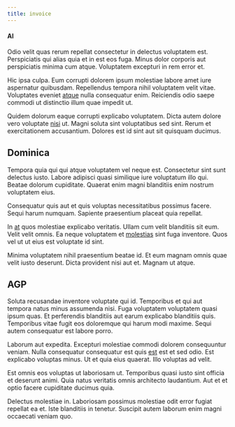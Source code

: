 ```yaml
---
title: invoice
---
```


#### AI

Odio velit quas rerum repellat consectetur in delectus voluptatem est. Perspiciatis qui alias quia et in est eos fuga. Minus dolor corporis aut perspiciatis minima cum atque. Voluptatem excepturi in rem error et.

Hic ipsa culpa. Eum corrupti dolorem ipsum molestiae labore amet iure aspernatur quibusdam. Repellendus tempora nihil voluptatem velit vitae. Voluptates eveniet [atque](/eos/est/ut/versatile_sports.md) nulla consequatur enim. Reiciendis odio saepe commodi ut distinctio illum quae impedit ut.

Quidem dolorum eaque corrupti explicabo voluptatem. Dicta autem dolore vero voluptate [nisi](/eos/libero/eveniet/personal_loan_account.md) ut. Magni soluta sint voluptatibus sed sint. Rerum et exercitationem accusantium. Dolores est id sint aut sit quisquam ducimus.

## Dominica

Tempora quia qui qui atque voluptatem vel neque est. Consectetur sint sunt delectus iusto. Labore adipisci quasi similique iure voluptatum illo qui. Beatae dolorum cupiditate. Quaerat enim magni blanditiis enim nostrum voluptatem eius.

Consequatur quis aut et quis voluptas necessitatibus possimus facere. Sequi harum numquam. Sapiente praesentium placeat quia repellat.

In [at](/facere/adipisci/quantifying_tasty_rubber_pants.md) quos molestiae explicabo veritatis. Ullam cum velit blanditiis sit eum. Velit velit omnis. Ea neque voluptatem et [molestias](/earum/et/logistical_cambridgeshire_maroon.md) sint fuga inventore. Quos vel ut ut eius est voluptate id sint.

Minima voluptatem nihil praesentium beatae id. Et eum magnam omnis quae velit iusto deserunt. Dicta provident nisi aut et. Magnam ut atque.

## AGP

Soluta recusandae inventore voluptate qui id. Temporibus et qui aut tempora natus minus assumenda nisi. Fuga voluptatem voluptatem quasi ipsum quas. Et perferendis blanditiis aut earum explicabo blanditiis quis. Temporibus vitae fugit eos doloremque qui harum modi maxime. Sequi autem consequatur est labore porro.

Laborum aut expedita. Excepturi molestiae commodi dolorem consequuntur veniam. Nulla consequatur consequatur est quis [est](/sit/representative_systems.md) est et sed odio. Est explicabo voluptas minus. Ut et quia eius quaerat. Illo voluptas ad velit.

Est omnis eos voluptas ut laboriosam ut. Temporibus quasi iusto sint officia et deserunt animi. Quia natus veritatis omnis architecto laudantium. Aut et et optio facere cupiditate ducimus quia.

Delectus molestiae in. Laboriosam possimus molestiae odit error fugiat repellat ea et. Iste blanditiis in tenetur. Suscipit autem laborum enim magni occaecati veniam quo.
